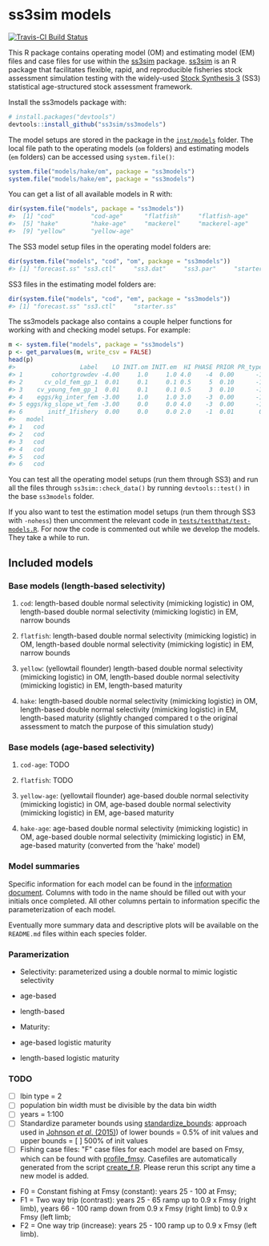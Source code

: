 <!-- README.md is generated from README.Rmd. Please edit that file and run
     `rmarkdown::render()` on this file. -->
ss3sim models
=============

[![Travis-CI Build Status](https://travis-ci.org/ss3sim/ss3models.png?branch=master)](https://travis-ci.org/ss3sim/ss3models)

This R package contains operating model (OM) and estimating model (EM) files and case files for use within the [ss3sim](https://github.com/ss3sim/ss3sim) package. [ss3sim](https://github.com/ss3sim/ss3sim) is an R package that facilitates flexible, rapid, and reproducible fisheries stock assessment simulation testing with the widely-used [Stock Synthesis 3](http://nft.nefsc.noaa.gov/Stock_Synthesis_3.htm) (SS3) statistical age-structured stock assessment framework.

Install the ss3models package with:

``` r
# install.packages("devtools")
devtools::install_github("ss3sim/ss3models")
```

The model setups are stored in the package in the [`inst/models`](inst/models) folder. The local file path to the operating models (`om` folders) and estimating models (`em` folders) can be accessed using `system.file()`:

``` r
system.file("models/hake/om", package = "ss3models")
system.file("models/hake/em", package = "ss3models")
```

You can get a list of all available models in R with:

``` r
dir(system.file("models", package = "ss3models"))
#>  [1] "cod"          "cod-age"      "flatfish"     "flatfish-age"
#>  [5] "hake"         "hake-age"     "mackerel"     "mackerel-age"
#>  [9] "yellow"       "yellow-age"
```

The SS3 model setup files in the operating model folders are:

``` r
dir(system.file("models", "cod", "om", package = "ss3models"))
#> [1] "forecast.ss" "ss3.ctl"     "ss3.dat"     "ss3.par"     "starter.ss"
```

SS3 files in the estimating model folders are:

``` r
dir(system.file("models", "cod", "em", package = "ss3models"))
#> [1] "forecast.ss" "ss3.ctl"     "starter.ss"
```

The ss3models package also contains a couple helper functions for working with and checking model setups. For example:

``` r
m <- system.file("models", package = "ss3models")
p <- get_parvalues(m, write_csv = FALSE)
head(p)
#>                  Label    LO INIT.om INIT.em  HI PHASE PRIOR PR_type   SD
#> 1        cohortgrowdev -4.00     1.0     1.0 4.0    -4  0.00      -1  0.0
#> 2      cv_old_fem_gp_1  0.01     0.1     0.1 0.5     5  0.10      -1  0.8
#> 3    cv_young_fem_gp_1  0.01     0.1     0.1 0.5     3  0.10      -1  0.8
#> 4    eggs/kg_inter_fem -3.00     1.0     1.0 3.0    -3  0.00      -1  0.0
#> 5 eggs/kg_slope_wt_fem -3.00     0.0     0.0 4.0    -3  0.00      -1  0.0
#> 6       initf_1fishery  0.00     0.0     0.0 2.0    -1  0.01       0 99.0
#>   model
#> 1   cod
#> 2   cod
#> 3   cod
#> 4   cod
#> 5   cod
#> 6   cod
```

You can test all the operating model setups (run them through SS3) and run all the files through `ss3sim::check_data()` by running `devtools::test()` in the base `ss3models` folder.

If you also want to test the estimation model setups (run them through SS3 with `-nohess`) then uncomment the relevant code in [`tests/testthat/test-models.R`](tests/testthat/test-models.R). For now the code is commented out while we develop the models. They take a while to run.

Included models
---------------

### Base models (length-based selectivity)

1.  `cod`: length-based double normal selectivity (mimicking logistic) in OM, length-based double normal selectivity (mimicking logistic) in EM, narrow bounds

2.  `flatfish`: length-based double normal selectivity (mimicking logistic) in OM, length-based double normal selectivity (mimicking logistic) in EM, narrow bounds

3.  `yellow`: (yellowtail flounder) length-based double normal selectivity (mimicking logistic) in OM, length-based double normal selectivity (mimicking logistic) in EM, length-based maturity

4.  `hake`: length-based double normal selectivity (mimicking logistic) in OM, length-based double normal selectivity (mimicking logistic) in EM, length-based maturity (slightly changed compared t o the original assessment to match the purpose of this simulation study)

### Base models (age-based selectivity)

1.  `cod-age`: TODO

2.  `flatfish`: TODO

3.  `yellow-age`: (yellowtail flounder) age-based double normal selectivity (mimicking logistic) in OM, age-based double normal selectivity (mimicking logistic) in EM, age-based maturity

4.  `hake-age`: age-based double normal selectivity (mimicking logistic) in OM, age-based double normal selectivity (mimicking logistic) in EM, age-based maturity (converted from the 'hake' model)

### Model summaries

Specific information for each model can be found in the [information document](https://github.com/ss3sim/growth_models/blob/master/extra/modelinfo.csv). Columns with todo in the name should be filled out with your initials once completed. All other columns pertain to information specific the parameterization of each model.

Eventually more summary data and descriptive plots will be available on the `README.md` files within each species folder.

### Paramerization

-   Selectivity: parameterized using a double normal to mimic logistic selectivity
-   age-based
-   length-based

-   Maturity:
-   age-based logistic maturity
-   length-based logistic maturity

### TODO

-   [ ] lbin type = 2
-   [ ] population bin width must be divisible by the data bin width
-   [ ] years = 1:100
-   [ ] Standardize parameter bounds using [standardize\_bounds](https://github.com/ss3sim/ss3sim/blob/master/R/standardize_bounds.R): approach used in [Johnson *et al*. (2015)](http://icesjms.oxfordjournals.org/content/early/2014/04/09/icesjms.fsu055.full.pdf?keytype=ref&ijkey=NEXmZIkz3289u3z)) of lower bounds = 0.5% of init values and upper bounds = [ ] 500% of init values
-   [ ] Fishing case files: "F" case files for each model are based on Fmsy, which can be found with [profile\_fmsy](https://github.com/ss3sim/ss3sim/blob/master/R/profile_fmsy.r). Casefiles are automatically generated from the script [create\_f.R](https://github.com/ss3sim/growth_models/blob/master/create_f.R). Please rerun this script any time a new model is added.
-   F0 = Constant fishing at Fmsy (constant): years 25 - 100 at Fmsy;
-   F1 = Two way trip (contrast): years 25 - 65 ramp up to 0.9 x Fmsy (right limb), years 66 - 100 ramp down from 0.9 x Fmsy (right limb) to 0.9 x Fmsy (left limb;
-   F2 = One way trip (increase): years 25 - 100 ramp up to 0.9 x Fmsy (left limb).
